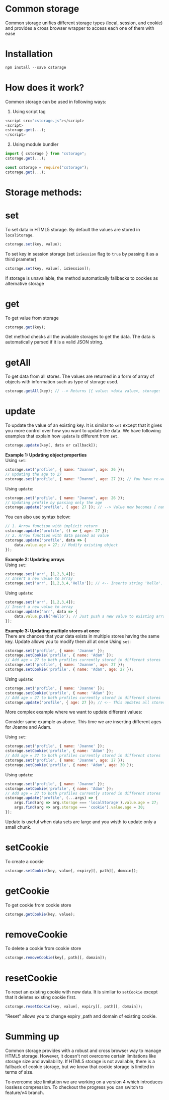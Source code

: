 # Common storage
Common storage unifies different storage types (local, session, and cookie) and provides a cross browser wrapper to access each one of them with ease

# Installation
```js
npm install --save cstorage
```

# How does it work?
Common storage can be used in following ways:

1. Using script tag
```js
<script src="cstorage.js"></script>
<script>
cstorage.get(...);
</script>
```

2. Using module bundler
```js
import { cstorage } from "cstorage";
cstorage.get(...);
```
```js
const cstorage = require("cstorage");
cstorage.get(...);
```

# Storage methods:
# set
To set data in HTML5 storage. By default the values are stored in ``localStorage``.
```js
cstorage.set(key, value);
```
To set key in session storage (set ``isSession`` flag to ``true`` by passing it as a third prameter)
```js
cstorage.set(key, value[, isSession]);
```
If storage is unavailable, the method automatically fallbacks to cookies as alternative storage

# get
To get value from storage
```js
cstorage.get(key);
```
Get method checks all the available storages to get the data. The data is automatically parsed if it is a valid JSON string.

# getAll
To get data from all stores. The values are returned in a form of array of objects with information such as type of storage used.
```js
cstorage.getAll(key); // --> Returns [{ value: <data value>, storage: '<type of storage>' }, { ... }, { ... }];
```

# update
To update the value of an existing key. It is similar to ``set`` except that it gives you more control over how you want to update the data. We have following examples that explain how ``update`` is different from ``set``.

```js
cstorage.update(key[, data or callback]);
```

<b>Example 1: Updating object properties</b><br>
Using ``set``:
```js
cstorage.set('profile', { name: "Joanne", age: 26 });
// Updating the age to 27
cstorage.set('profile', { name: "Joanne", age: 27 }); // You have re-write the entire object
```

Using ``update``:
```js
cstorage.set('profile', { name: "Joanne", age: 26 });
// Updating profile by passing only the age
cstorage.update('profile', { age: 27 }); // --> Value now becomes { name: "Joanne", age: 27 }
```

You can also use syntax below:
```js
// 1. Arrow function with implicit return
cstorage.update('profile', () => { age: 27 });
// 2. Arrow function with data passed as value
cstorage.update('profile', data => {
    data.value.age = 27; // Modify existing object
});
```

<b>Example 2: Updating arrays</b><br>
Using ``set``:
```js
cstorage.set('arr', [1,2,3,4]);
// Insert a new value to array
cstorage.set('arr', [1,2,3,4,'Hello']); // <-- Inserts string 'hello'. But you need to pass the entire array in this case
```

Using ``update``:
```js
cstorage.set('arr', [1,2,3,4]);
// Insert a new value to array
cstorage.update('arr', data => {
    data.value.push('Hello'); // Just push a new value to existing array
});
```

<b>Example 3: Updating multiple stores at once</b><br>
There are chances that your data exists in multiple stores having the same key. Update allows you to modify them all at once
Using ``set``:
```js
cstorage.set('profile', { name: 'Joanne' });
cstorage.setCookie('profile', { name: 'Adam' });
// Add age = 27 to both profiles currently stored in different stores
cstorage.set('profile', { name: 'Joanne', age: 27 });
cstorage.setCookie('profile', { name: 'Adam', age: 27 });
```

Using ``update``:
```js
cstorage.set('profile', { name: 'Joanne' });
cstorage.setCookie('profile', { name: 'Adam' });
// Add age = 27 to both profiles currently stored in different stores
cstorage.update('profile', { age: 27 }); // <-- This updates all stores at once
```

More complex example where we want to update different values:

Consider same example as above. This time we are inserting different ages for Joanne and Adam.

Using ``set``:
```js
cstorage.set('profile', { name: 'Joanne' });
cstorage.setCookie('profile', { name: 'Adam' });
// Add age = 27 to both profiles currently stored in different stores
cstorage.set('profile', { name: 'Joanne', age: 27 });
cstorage.setCookie('profile', { name: 'Adam', age: 30 });
```

Using ``update``:
```js
cstorage.set('profile', { name: 'Joanne' });
cstorage.setCookie('profile', { name: 'Adam' });
// Add age = 27 to both profiles currently stored in different stores
cstorage.update('profile', (...args) => {
    args.find(arg => arg.storage === 'localStorage').value.age = 27;
    args.find(arg => arg.storage === 'cookie').value.age = 30;
});
```

Update is useful when data sets are large and you wisth to update only a small chunk.

# setCookie
To create a cookie
```js
cstorage.setCookie(key, value[, expiry][, path][, domain]);
```

# getCookie
To get cookie from cookie store
```js
cstorage.getCookie(key, value);
```

# removeCookie
To delete a cookie from cookie store
```js
cstorage.removeCookie(key[, path][, domain]);
```

# resetCookie
To reset an existing cookie with new data. It is similar to ``setCookie`` except that it deletes existing cookie first.
```js
cstorage.resetCookie(key, value[, expiry][, path][, domain]);
```

"Reset" allows you to change expiry ,path and domain of existing cookie.

# Summing up
Common storage provides with a robust and cross browser way to manage HTML5 storage. However, it doesn't not overcome certain limitations like storage size and availability. If HTML5 storage is not available, there is a fallback of cookie storage, but we know that cookie storage is limited in terms of size.

To overcome size limitation we are working on a version 4 which introduces lossless compression. To checkout the progress you can switch to feature/v4 branch.
